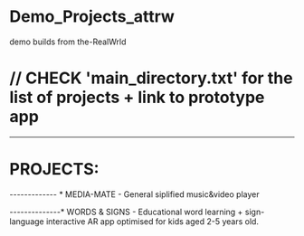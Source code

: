 # Demo_Projects_attrw
demo builds from the-RealWrld

# // CHECK 'main_directory.txt' for the list of projects + link to prototype app


----------------------------------------------------------------------------------------------
# PROJECTS:

------------- * MEDIA-MATE - General siplified music&video player
  
--------------* WORDS & SIGNS - Educational word learning + sign-language interactive AR app optimised for kids aged 2-5 years old. 


